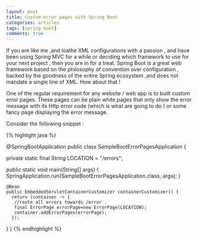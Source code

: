 ```yaml
---
layout: post
title: Custom error pages with Spring Boot
categories: articles
tags: [spring-boot]
comments: true
---
```


If you are like me ,and loathe XML configurations with a passion , and have been using Spring MVC for a while or deciding which framework to use for your next project , then you are in for a treat. Spring Boot is a great web framework based on the philosophy of convention over configuration , backed by the goodness of the entire Spring ecosystem ,and does not mandate a single line of XML. How about that ! 

One of the regular requirement for any website / web app is to built custom error pages. These pages can be plain white pages that only show the error message with its Http error code (which is what are going to do ) or some fancy page displaying the error message.


Consider the following snippet :

{% highlight java %}

@SpringBootApplication
public class SampleBootErrorPagesApplication {
	
   private static final String LOCATION = "/errors";

   public static void main(String[] args) {
       SpringApplication.run(SampleBootErrorPagesApplication.class, args);
   }
    
    @Bean
    public EmbeddedServletContainerCustomizer containerCustomizer() {
      return (container -> {
   	   //route all errors towards /error .
   	   final ErrorPage errorPage=new ErrorPage(LOCATION);
   	   container.addErrorPages(errorPage);
      });
   }
 }
{% endhighlight %}
